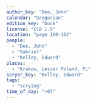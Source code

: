 ```yaml
---
author_key: "Dee, John"
calendar: "Gregorian"
edition_key: "book"
license: "CC0 1.0"
location: "page 160-162"
people:
  - "Dee, John"
  - "Gabriel"
  - "Kelley, Edward"
places:
  - "Krakow, Lesser Poland, PL"
scryer_key: "Kelley, Edward"
tags:
  - "scrying"
time_of_day: "~07"
---
```

